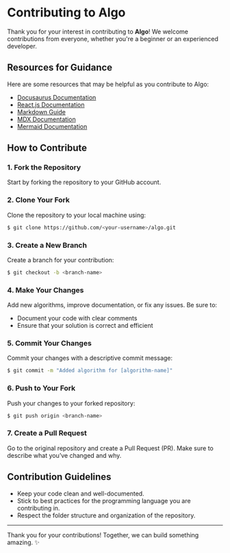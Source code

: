 # Contributing to Algo

Thank you for your interest in contributing to **Algo**! We welcome contributions from everyone, whether you're a beginner or an experienced developer.

## Resources for Guidance
Here are some resources that may be helpful as you contribute to Algo:
- [Docusaurus Documentation](https://docusaurus.io/docs/docs-introduction)
- [React.js Documentation](https://legacy.reactjs.org/docs/getting-started.html)
- [Markdown Guide](https://www.markdownguide.org/)
- [MDX Documentation](https://mdxjs.com/docs/)
- [Mermaid Documentation](https://mermaid.js.org/)

## How to Contribute

### 1. Fork the Repository
Start by forking the repository to your GitHub account.

### 2. Clone Your Fork
Clone the repository to your local machine using:

```bash
$ git clone https://github.com/<your-username>/algo.git
```

### 3. Create a New Branch
Create a branch for your contribution:

```bash
$ git checkout -b <branch-name>
```

### 4. Make Your Changes
Add new algorithms, improve documentation, or fix any issues. Be sure to:
- Document your code with clear comments
- Ensure that your solution is correct and efficient

### 5. Commit Your Changes
Commit your changes with a descriptive commit message:

```bash
$ git commit -m "Added algorithm for [algorithm-name]"
```

### 6. Push to Your Fork
Push your changes to your forked repository:

```bash
$ git push origin <branch-name>
```

### 7. Create a Pull Request
Go to the original repository and create a Pull Request (PR). Make sure to describe what you’ve changed and why.

## Contribution Guidelines
- Keep your code clean and well-documented.
- Stick to best practices for the programming language you are contributing in.
- Respect the folder structure and organization of the repository.

---

Thank you for your contributions! Together, we can build something amazing. ✨

